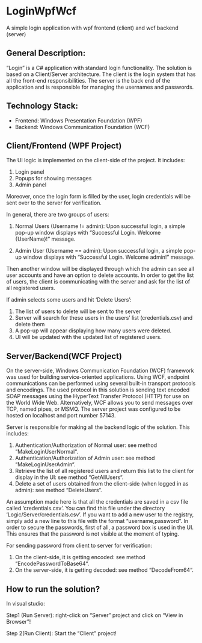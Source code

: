# LoginWpfWcf
A simple login application with wpf frontend (client) and wcf backend (server)

## General Description:
“Login” is a C# application with standard login functionality. The solution is based on a Client/Server architecture. The client is the login system that has all the front-end responsibilities. The server is the back end of the application and is responsible for managing the usernames and passwords.

## Technology Stack:

* Frontend: Windows Presentation Foundation (WPF)
* Backend: Windows Communication Foundation (WCF)

## Client/Frontend (WPF Project)
The UI logic is implemented on the client-side of the project. It includes:
1. Login panel
2. Popups for showing messages
3. Admin panel

Moreover, once the login form is filled by the user, login credentials will be sent over to the server for verification.

In general, there are two groups of users:

1. Normal Users (Username != admin): Upon successful login, a simple pop-up window displays with “Successful Login. Welcome {UserName}!” message.
 
2. Admin User (Username == admin): Upon successful login, a simple pop-up window displays with “Successful Login. Welcome admin!” message. 
 
Then another window will be displayed through which the admin can see all user accounts and have an option to delete accounts. In order to get the list of users, the client is communicating with the server and ask for the list of all registered users.

 If admin selects some users and hit ‘Delete Users’:
1. The list of users to delete will be sent to the server 
2. Server will search for these users in the users’ list (credentials.csv) and delete them
3. A pop-up will appear displaying how many users were deleted.
4. UI will be updated with the updated list of registered users.
 
## Server/Backend(WCF Project)
On the server-side, Windows Communication Foundation (WCF) framework was used for building service-oriented applications. Using WCF, endpoint communications can be performed using several built-in transport protocols and encodings. The used protocol in this solution is sending text encoded SOAP messages using the HyperText Transfer Protocol (HTTP) for use on the World Wide Web. Alternatively, WCF allows you to send messages over TCP, named pipes, or MSMQ. 
The server project was configured to be hosted on localhost and port number 57143. 
 
Server is responsible for making all the backend logic of the solution. This includes:
1.	Authentication/Authorization of Normal user: see method “MakeLoginUserNormal“.
2.	Authentication/Authorization of Admin user: see method “MakeLoginUserAdmin“.
3.	Retrieve the list of all registered users and return this list to the client for display in the UI: see method “GetAllUsers“.
4.	Delete a set of users obtained from the client-side (when logged in as admin): see method “DeleteUsers“.

An assumption made here is that all the credentials are saved in a csv file called ‘credentials.csv’. You can find this file under the directory ‘Logic/Server/credentials.csv’. If you want to add a new user to the registry, simply add a new line to this file with the format “username,password”.
In order to secure the passwords, first of all, a password box is used in the UI. This ensures that the password is not visible at the moment of typing.

For sending password from client to server for verification:
1.	On the client-side, it is getting encoded: see method “EncodePasswordToBase64“.
2.	On the server-side, it is getting decoded: see method “DecodeFrom64“.

## How to run the solution?
In visual studio:

Step1 (Run Server): right-click on “Server” project and click on “View in Browser”!
 

Step 2(Run  Client): Start the “Client” project!
 

